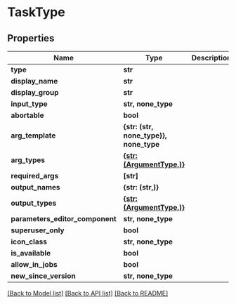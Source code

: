 # TaskType


## Properties

Name | Type | Description | Notes
------------ | ------------- | ------------- | -------------
**type** | **str** |  | 
**display_name** | **str** |  | 
**display_group** | **str** |  | 
**input_type** | **str, none_type** |  | 
**abortable** | **bool** |  | 
**arg_template** | **{str: (str, none_type)}, none_type** |  | 
**arg_types** | [**{str: (ArgumentType,)}**](ArgumentType.md) |  | [readonly] 
**required_args** | **[str]** |  | 
**output_names** | **{str: (str,)}** |  | 
**output_types** | [**{str: (ArgumentType,)}**](ArgumentType.md) |  | [readonly] 
**parameters_editor_component** | **str, none_type** |  | 
**superuser_only** | **bool** |  | 
**icon_class** | **str, none_type** |  | 
**is_available** | **bool** |  | [readonly] 
**allow_in_jobs** | **bool** |  | 
**new_since_version** | **str, none_type** |  | 

[[Back to Model list]](../#documentation-for-models) [[Back to API list]](../#documentation-for-api-endpoints) [[Back to README]](../)


